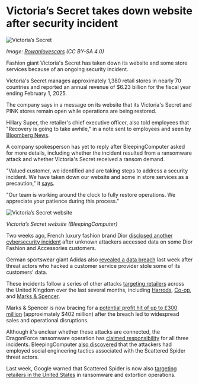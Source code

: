 # Victoria’s Secret takes down website after security incident

![Victoria’s Secret](https://www.bleepstatic.com/content/hl-images/2025/05/29/Victoria_s_Secret_headpic.jpg)

_Image: [Rowanlovescars](http://commons.wikimedia.org/wiki/File:Victoria%27s%5FSecret%5FCrossIron%5FMills.jpg) (CC BY-SA 4.0)_

Fashion giant Victoria's Secret has taken down its website and some store services because of an ongoing security incident.

Victoria's Secret manages approximately 1,380 retail stores in nearly 70 countries and reported an annual revenue of $6.23 billion for the fiscal year ending February 1, 2025.

The company says in a message on its website that its Victoria's Secret and PINK stores remain open while operations are being restored.

Hillary Super, the retailer's chief executive officer, also told employees that "Recovery is going to take awhile," in a note sent to employees and seen by [Bloomberg News](https://www.bloomberg.com/news/articles/2025-05-28/victoria-s-secret-website-down-in-dayslong-unexplained-outage).

A company spokesperson has yet to reply after BleepingComputer asked for more details, including whether the incident resulted from a ransomware attack and whether Victoria's Secret received a ransom demand.

"Valued customer, we identified and are taking steps to address a security incident. We have taken down our website and some in store services as a precaution," it [says](https://www.victoriassecret.com/).

"Our team is working around the clock to fully restore operations. We appreciate your patience during this process."

![Victoria’s Secret website](https://www.bleepstatic.com/images/news/u/1109292/2025/Victoria-s-secret-website.png)

_Victoria’s Secret website (BleepingComputer)_

​Two weeks ago, French luxury fashion brand Dior [disclosed another cybersecurity incident](https://www.bleepingcomputer.com/news/security/fashion-giant-dior-discloses-cyberattack-warns-of-data-breach/) after unknown attackers accessed data on some Dior Fashion and Accessories customers.

German sportswear giant Adidas also [revealed a data breach](https://www.bleepingcomputer.com/news/security/adidas-warns-of-data-breach-after-customer-service-provider-hack/) last week after threat actors who hacked a customer service provider stole some of its customers' data.

These incidents follow a series of other attacks [targeting retailers](https://www.bleepingcomputer.com/tag/retail-store/) across the United Kingdom over the last several months, including [Harrods](https://www.bleepingcomputer.com/news/security/harrods-the-next-uk-retailer-targeted-in-a-cyberattack/), [Co-op](https://www.bleepingcomputer.com/news/security/uk-retailer-co-op-shuts-down-some-it-systems-after-hack-attempt/), and [Marks & Spencer](https://www.bleepingcomputer.com/news/security/marks-and-spencer-confirms-a-cyberattack-as-customers-face-delayed-orders/).

Marks & Spencer is now bracing for a [potential profit hit of up to £300 million](https://www.bleepingcomputer.com/news/security/marks-and-spencer-faces-402-million-profit-hit-after-cyberattack/) (approximately $402 million) after the breach led to widespread sales and operational disruptions.

Although it's unclear whether these attacks are connected, the DragonForce ransomware operation has [claimed responsibility](https://www.bleepingcomputer.com/news/security/co-op-confirms-data-theft-after-dragonforce-ransomware-claims-attack/) for all three incidents. BleepingComputer [also discovered](https://www.bleepingcomputer.com/news/security/marks-and-spencer-breach-linked-to-scattered-spider-ransomware-attack/) that the attackers had employed social engineering tactics associated with the Scattered Spider threat actors.

Last week, Google warned that Scattered Spider is now also [targeting retailers in the United States](https://www.bleepingcomputer.com/news/security/google-scattered-spider-switches-targets-to-us-retail-chains/) in ransomware and extortion operations.